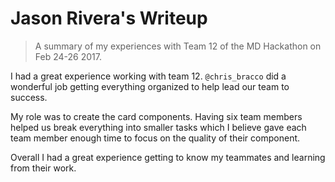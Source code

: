 # Jason Rivera's Writeup

> A summary of my experiences with Team 12 of the MD Hackathon on Feb 24-26 2017.

I had a great experience working with team 12. `@chris_bracco`  did a wonderful job getting everything organized to help lead our team to success. 

My role was to create the card components. Having six team
members helped us break everything into smaller tasks which I believe gave each team member enough time to focus on the quality of their component.

Overall I had a great experience getting to know my teammates and learning from their work. 

